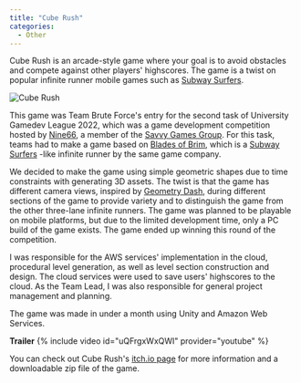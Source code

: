 ```yaml
---
title: "Cube Rush"
categories:
  - Other
---
```


Cube Rush is an arcade-style game where your goal is to avoid obstacles and compete against other players' highscores. The game is a twist on popular infinite runner mobile games such as [Subway Surfers][subway-surfers].

![Cube Rush]({{site.url}}{{site.baseurl}}/assets/images/cube-rush.png)

This game was Team Brute Force's entry for the second task of University Gamedev League 2022, which was a game development competition hosted by [Nine66][nine66], a member of the [Savvy Games Group][savvy-games-group]. For this task, teams had to make a game based on [Blades of Brim][blades-of-brim], which is a [Subway Surfers][subway-surfers] -like infinite runner by the same game company.

We decided to make the game using simple geometric shapes due to time constraints with generating 3D assets. The twist is that the game has different camera views, inspired by [Geometry Dash][geometry-dash], during different sections of the game to provide variety and to distinguish the game from the other three-lane infinite runners. The game was planned to be playable on mobile platforms, but due to the limited development time, only a PC build of the game exists. The game ended up winning this round of the competition.

I was responsible for the AWS services' implementation in the cloud, procedural level generation, as well as level section construction and design. The cloud services were used to save users' highscores to the cloud. As the Team Lead, I was also responsible for general project management and planning.

The game was made in under a month using Unity and Amazon Web Services.

**Trailer**
{% include video id="uQFrgxWxQWI" provider="youtube" %}

You can check out Cube Rush's [itch.io page][website] for more information and a downloadable zip file of the game.

[subway-surfers]: https://sybogames.com/subway-surfers/
[nine66]: https://www.linkedin.com/company/nine66/
[savvy-games-group]: https://savvygames.com/
[blades-of-brim]: https://sybogames.com/blades-of-brim/
[geometry-dash]: https://store.steampowered.com/app/322170/Geometry_Dash/
[website]: https://hunnydragon.itch.io/cuberush

